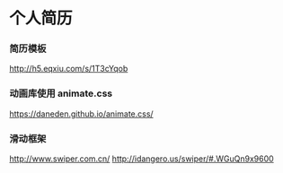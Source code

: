 
# 个人简历

### 简历模板
 <http://h5.eqxiu.com/s/1T3cYqob>
 
### 动画库使用 animate.css
<https://daneden.github.io/animate.css/>

### 滑动框架
<http://www.swiper.com.cn/>
<http://idangero.us/swiper/#.WGuQn9x9600>